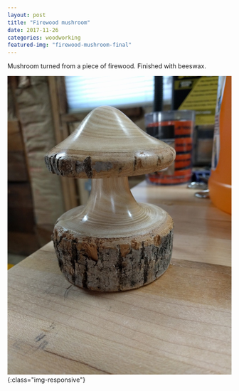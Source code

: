 ```yaml
---
layout: post
title: "Firewood mushroom"
date: 2017-11-26
categories: woodworking 
featured-img: "firewood-mushroom-final"
---
```


Mushroom turned from a piece of firewood. Finished with beeswax.

![firewood-mushroom-final](/assets/img/posts/firewood-mushroom-final.jpg){:class="img-responsive"}

